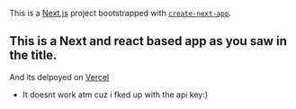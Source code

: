 This is a [Next.js](https://nextjs.org/) project bootstrapped with [`create-next-app`](https://github.com/vercel/next.js/tree/canary/packages/create-next-app).

## This is a Next and react based app as you saw in the title. 

And its delpoyed on [Vercel](https://bulans-realestate-9ratvv80g-call-n.vercel.app/)

- It doesnt work atm cuz i fked up with the api key:) 

